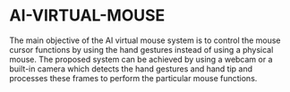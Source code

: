 # AI-VIRTUAL-MOUSE
The main objective of the AI virtual mouse system is to control the mouse cursor functions by using the hand gestures instead of using a physical mouse. The proposed system can be achieved by using a webcam or a built-in camera which detects the hand gestures and hand tip and processes these frames to perform the particular mouse functions.
